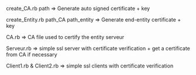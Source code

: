 create_CA.rb path 					         => Generate auto signed certificate + key

create_Entity.rb path_CA path_entity => Generate end-entity certificate + key 

CA.rb 								               => CA file used to certify the entity serveur 

Serveur.rb 							             => simple ssl server with certificate verification + get a certificate from CA if necessary

Client1.rb & Client2.rb				       => simple ssl clients with certificate verification



